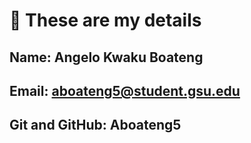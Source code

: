 # :wave: These are my details 

## Name: Angelo Kwaku Boateng

## Email: aboateng5@student.gsu.edu

## Git and GitHub: Aboateng5

